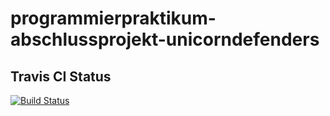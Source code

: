 # programmierpraktikum-abschlussprojekt-unicorndefenders

## Travis CI Status
[![Build Status](https://travis-ci.org/ProPra16/programmierpraktikum-abschlussprojekt-unicorndefenders.svg?branch=development)](https://travis-ci.org/ProPra16/programmierpraktikum-abschlussprojekt-unicorndefenders)